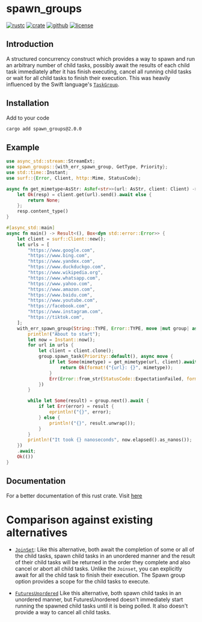 # spawn_groups

[![rustc](https://img.shields.io/badge/rustc-1.70+-blue?style=flat-square&logo=rust)](https://www.rust-lang.org)
[![crate](https://img.shields.io/docsrs/spawn_groups)](https://docs.rs/spawn_groups/1.0.0)
[![github](https://img.shields.io/badge/spawn_group-grey?logo=Github&logoColor=white&label=github&labelColor=black)](https://github.com/Genaro-Chris/spawn_groups)
[![license](https://img.shields.io/github/license/Genaro-Chris/spawn_groups)]()

## Introduction

A structured concurrency construct which provides a way to spawn and run an arbitrary number of child tasks,
possibly await the results of each child task immediately after it has finish executing, cancel all running child tasks or wait for all child tasks to finish their execution.
This was heavily influenced by the Swift language's [`TaskGroup`](https://developer.apple.com/documentation/swift/taskgroup).

## Installation

Add to your code

```sh
cargo add spawn_groups@2.0.0
```

## Example

```rust
use async_std::stream::StreamExt;
use spawn_groups::{with_err_spawn_group, GetType, Priority};
use std::time::Instant;
use surf::{Error, Client, http::Mime, StatusCode};

async fn get_mimetype<AsStr: AsRef<str>>(url: AsStr, client: Client) -> Option<Mime> {
    let Ok(resp) = client.get(url).send().await else {
        return None;
    };
    resp.content_type()
}

#[async_std::main]
async fn main() -> Result<(), Box<dyn std::error::Error>> {
    let client = surf::Client::new();
    let urls = [
        "https://www.google.com",
        "https://www.bing.com",
        "https://www.yandex.com",
        "https://www.duckduckgo.com",
        "https://www.wikipedia.org",
        "https://www.whatsapp.com",
        "https://www.yahoo.com",
        "https://www.amazon.com",
        "https://www.baidu.com",
        "https://www.youtube.com",
        "https://facebook.com",
        "https://www.instagram.com",
        "https://tiktok.com",
    ];
    with_err_spawn_group(String::TYPE, Error::TYPE, move |mut group| async move {
        println!("About to start");
        let now = Instant::now();
        for url in urls {
            let client = client.clone();
            group.spawn_task(Priority::default(), async move {
                if let Some(mimetype) = get_mimetype(url, client).await {
                    return Ok(format!("{url}: {}", mimetype));
                }
                Err(Error::from_str(StatusCode::ExpectationFailed, format!("No content type found for {}", url)))
            })
        }

        while let Some(result) = group.next().await {
            if let Err(error) = result {
                eprintln!("{}", error);
            } else {
                println!("{}", result.unwrap());
            }
        }
        println!("It took {} nanoseconds", now.elapsed().as_nanos());
    })
    .await;
    Ok(())
}
```

## Documentation

For a better documentation of this rust crate. Visit [here](https://docs.rs/spawn_groups/latest)


# Comparison against existing alternatives

* [`JoinSet`](): Like this alternative, both await the completion of some or all of the child tasks, spawn child tasks in an unordered manner and the result of their child tasks will be returned in the order they complete and also cancel or abort all child tasks. Unlike the `Joinset`, you can explicitly await for all the child task to finish their execution. The Spawn group option provides a scope for the child tasks to execute.

* [`FuturesUnordered`]() Like this alternative, both spawn child tasks in an unordered manner, but FuturesUnordered doesn't immediately start running the spawned child tasks until it is being polled. It also doesn't provide a way to cancel all child tasks. 
